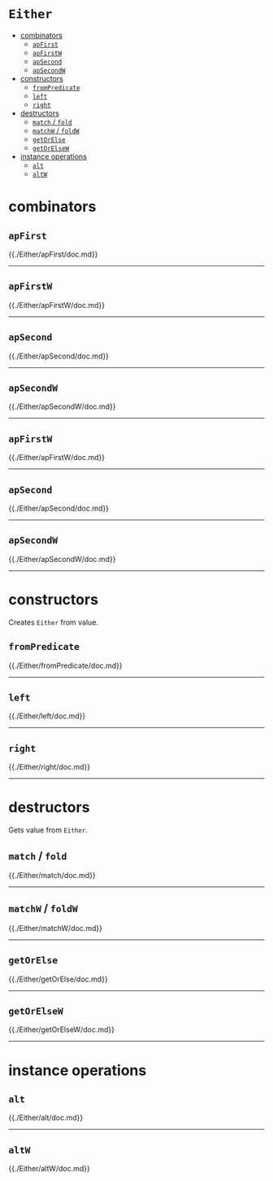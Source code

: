 <h1><code>Either</code></h1>

- [combinators](#combinators)
  - [`apFirst`](#apfirst)
  - [`apFirstW`](#apfirstw)
  - [`apSecond`](#apsecond)
  - [`apSecondW`](#apsecondw)
- [constructors](#constructors)
  - [`fromPredicate`](#frompredicate)
  - [`left`](#left)
  - [`right`](#right)
- [destructors](#destructors)
  - [`match` / `fold`](#match--fold)
  - [`matchW` / `foldW`](#matchw--foldw)
  - [`getOrElse`](#getorelse)
  - [`getOrElseW`](#getorelsew)
- [instance operations](#instance-operations)
  - [`alt`](#alt)
  - [`altW`](#altw)


# combinators

## `apFirst`

{{./Either/apFirst/doc.md}}

---

## `apFirstW`

{{./Either/apFirstW/doc.md}}

---

## `apSecond`

{{./Either/apSecond/doc.md}}

---

## `apSecondW`

{{./Either/apSecondW/doc.md}}

---

## `apFirstW`

{{./Either/apFirstW/doc.md}}

---

## `apSecond`

{{./Either/apSecond/doc.md}}

---

## `apSecondW`

{{./Either/apSecondW/doc.md}}

---

# constructors
Creates `Either` from value.


## `fromPredicate`

{{./Either/fromPredicate/doc.md}}

---

## `left`

{{./Either/left/doc.md}}

---

## `right`

{{./Either/right/doc.md}}

---

# destructors
Gets value from `Either`.


## `match` / `fold`

{{./Either/match/doc.md}}

---

## `matchW` / `foldW`

{{./Either/matchW/doc.md}}

---

## `getOrElse`

{{./Either/getOrElse/doc.md}}

---

## `getOrElseW`

{{./Either/getOrElseW/doc.md}}

---

# instance operations

## `alt`

{{./Either/alt/doc.md}}

---

## `altW`

{{./Either/altW/doc.md}}

